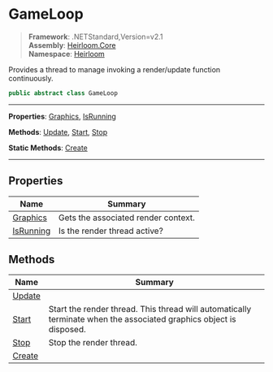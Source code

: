 # GameLoop

> **Framework**: .NETStandard,Version=v2.1  
> **Assembly**: [Heirloom.Core][0]  
> **Namespace**: [Heirloom][0]  

Provides a thread to manage invoking a render/update function continuously.

```cs
public abstract class GameLoop
```

--------------------------------------------------------------------------------

**Properties**: [Graphics][1], [IsRunning][2]

**Methods**: [Update][3], [Start][4], [Stop][5]

**Static Methods**: [Create][6]

--------------------------------------------------------------------------------

## Properties

| Name           | Summary                             |
|----------------|-------------------------------------|
| [Graphics][1]  | Gets the associated render context. |
| [IsRunning][2] | Is the render thread active?        |

## Methods

| Name        | Summary                                                                                                            |
|-------------|--------------------------------------------------------------------------------------------------------------------|
| [Update][3] |                                                                                                                    |
| [Start][4]  | Start the render thread. This thread will automatically terminate when the associated graphics object is disposed. |
| [Stop][5]   | Stop the render thread.                                                                                            |
| [Create][6] |                                                                                                                    |

[0]: ..\Heirloom.Core.md
[1]: Heirloom.GameLoop.Graphics.md
[2]: Heirloom.GameLoop.IsRunning.md
[3]: Heirloom.GameLoop.Update.md
[4]: Heirloom.GameLoop.Start.md
[5]: Heirloom.GameLoop.Stop.md
[6]: Heirloom.GameLoop.Create.md

